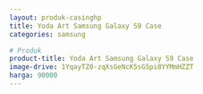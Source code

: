 ```yaml
---
layout: produk-casinghp
title: Yoda Art Samsung Galaxy S9 Case
categories: samsung

# Produk
product-title: Yoda Art Samsung Galaxy S9 Case
image-drive: 1YqayTZ0-zqXsGeNcK5sG5pi8YYMmHZZT
harga: 90000
---
```

